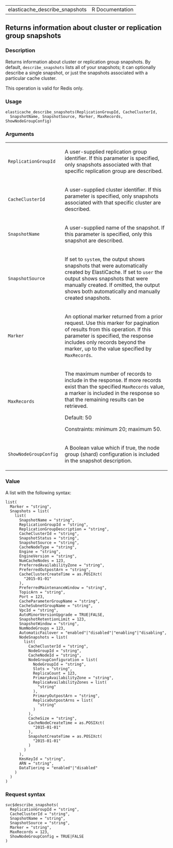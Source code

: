 <table style="width: 100%;">
<tbody>
<tr class="odd">
<td>elasticache_describe_snapshots</td>
<td style="text-align: right;">R Documentation</td>
</tr>
</tbody>
</table>

## Returns information about cluster or replication group snapshots

### Description

Returns information about cluster or replication group snapshots. By
default, `describe_snapshots` lists all of your snapshots; it can
optionally describe a single snapshot, or just the snapshots associated
with a particular cache cluster.

This operation is valid for Redis only.

### Usage

    elasticache_describe_snapshots(ReplicationGroupId, CacheClusterId,
      SnapshotName, SnapshotSource, Marker, MaxRecords, ShowNodeGroupConfig)

### Arguments

<table>
<colgroup>
<col style="width: 35%" />
<col style="width: 65%" />
</colgroup>
<tbody>
<tr class="odd">
<td><code
id="elasticache_describe_snapshots_:_ReplicationGroupId">ReplicationGroupId</code></td>
<td><p>A user-supplied replication group identifier. If this parameter
is specified, only snapshots associated with that specific replication
group are described.</p></td>
</tr>
<tr class="even">
<td><code
id="elasticache_describe_snapshots_:_CacheClusterId">CacheClusterId</code></td>
<td><p>A user-supplied cluster identifier. If this parameter is
specified, only snapshots associated with that specific cluster are
described.</p></td>
</tr>
<tr class="odd">
<td><code
id="elasticache_describe_snapshots_:_SnapshotName">SnapshotName</code></td>
<td><p>A user-supplied name of the snapshot. If this parameter is
specified, only this snapshot are described.</p></td>
</tr>
<tr class="even">
<td><code
id="elasticache_describe_snapshots_:_SnapshotSource">SnapshotSource</code></td>
<td><p>If set to <code>system</code>, the output shows snapshots that
were automatically created by ElastiCache. If set to <code>user</code>
the output shows snapshots that were manually created. If omitted, the
output shows both automatically and manually created snapshots.</p></td>
</tr>
<tr class="odd">
<td><code
id="elasticache_describe_snapshots_:_Marker">Marker</code></td>
<td><p>An optional marker returned from a prior request. Use this marker
for pagination of results from this operation. If this parameter is
specified, the response includes only records beyond the marker, up to
the value specified by <code>MaxRecords</code>.</p></td>
</tr>
<tr class="even">
<td><code
id="elasticache_describe_snapshots_:_MaxRecords">MaxRecords</code></td>
<td><p>The maximum number of records to include in the response. If more
records exist than the specified <code>MaxRecords</code> value, a marker
is included in the response so that the remaining results can be
retrieved.</p>
<p>Default: 50</p>
<p>Constraints: minimum 20; maximum 50.</p></td>
</tr>
<tr class="odd">
<td><code
id="elasticache_describe_snapshots_:_ShowNodeGroupConfig">ShowNodeGroupConfig</code></td>
<td><p>A Boolean value which if true, the node group (shard)
configuration is included in the snapshot description.</p></td>
</tr>
</tbody>
</table>

### Value

A list with the following syntax:

    list(
      Marker = "string",
      Snapshots = list(
        list(
          SnapshotName = "string",
          ReplicationGroupId = "string",
          ReplicationGroupDescription = "string",
          CacheClusterId = "string",
          SnapshotStatus = "string",
          SnapshotSource = "string",
          CacheNodeType = "string",
          Engine = "string",
          EngineVersion = "string",
          NumCacheNodes = 123,
          PreferredAvailabilityZone = "string",
          PreferredOutpostArn = "string",
          CacheClusterCreateTime = as.POSIXct(
            "2015-01-01"
          ),
          PreferredMaintenanceWindow = "string",
          TopicArn = "string",
          Port = 123,
          CacheParameterGroupName = "string",
          CacheSubnetGroupName = "string",
          VpcId = "string",
          AutoMinorVersionUpgrade = TRUE|FALSE,
          SnapshotRetentionLimit = 123,
          SnapshotWindow = "string",
          NumNodeGroups = 123,
          AutomaticFailover = "enabled"|"disabled"|"enabling"|"disabling",
          NodeSnapshots = list(
            list(
              CacheClusterId = "string",
              NodeGroupId = "string",
              CacheNodeId = "string",
              NodeGroupConfiguration = list(
                NodeGroupId = "string",
                Slots = "string",
                ReplicaCount = 123,
                PrimaryAvailabilityZone = "string",
                ReplicaAvailabilityZones = list(
                  "string"
                ),
                PrimaryOutpostArn = "string",
                ReplicaOutpostArns = list(
                  "string"
                )
              ),
              CacheSize = "string",
              CacheNodeCreateTime = as.POSIXct(
                "2015-01-01"
              ),
              SnapshotCreateTime = as.POSIXct(
                "2015-01-01"
              )
            )
          ),
          KmsKeyId = "string",
          ARN = "string",
          DataTiering = "enabled"|"disabled"
        )
      )
    )

### Request syntax

    svc$describe_snapshots(
      ReplicationGroupId = "string",
      CacheClusterId = "string",
      SnapshotName = "string",
      SnapshotSource = "string",
      Marker = "string",
      MaxRecords = 123,
      ShowNodeGroupConfig = TRUE|FALSE
    )
